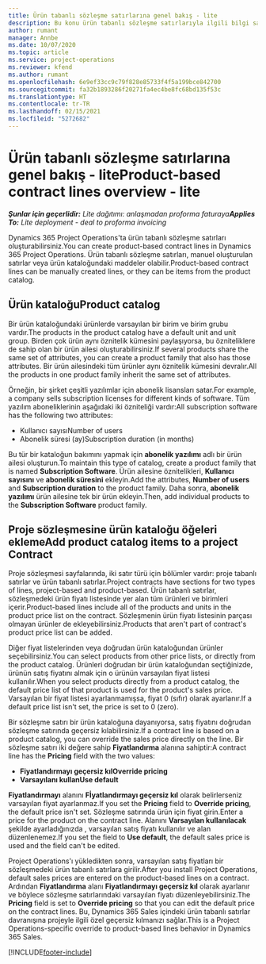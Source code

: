 ```yaml
---
title: Ürün tabanlı sözleşme satırlarına genel bakış - lite
description: Bu konu ürün tabanlı sözleşme satırlarıyla ilgili bilgi sağlar.
author: rumant
manager: Annbe
ms.date: 10/07/2020
ms.topic: article
ms.service: project-operations
ms.reviewer: kfend
ms.author: rumant
ms.openlocfilehash: 6e9ef33cc9c79f828e85733f4f5a199bce842700
ms.sourcegitcommit: fa32b1893286f20271fa4ec4be8fc68bd135f53c
ms.translationtype: HT
ms.contentlocale: tr-TR
ms.lasthandoff: 02/15/2021
ms.locfileid: "5272682"
---
```

# <a name="product-based-contract-lines-overview---lite"></a><span data-ttu-id="0d7d4-103">Ürün tabanlı sözleşme satırlarına genel bakış - lite</span><span class="sxs-lookup"><span data-stu-id="0d7d4-103">Product-based contract lines overview - lite</span></span>

<span data-ttu-id="0d7d4-104">_**Şunlar için geçerlidir:** Lite dağıtımı: anlaşmadan proforma faturaya_</span><span class="sxs-lookup"><span data-stu-id="0d7d4-104">_**Applies To:** Lite deployment - deal to proforma invoicing_</span></span>

<span data-ttu-id="0d7d4-105">Dynamics 365 Project Operations'ta ürün tabanlı sözleşme satırları oluşturabilirsiniz.</span><span class="sxs-lookup"><span data-stu-id="0d7d4-105">You can create product-based contract lines in Dynamics 365 Project Operations.</span></span> <span data-ttu-id="0d7d4-106">Ürün tabanlı sözleşme satırları, manuel oluşturulan satırlar veya ürün kataloğundaki maddeler olabilir.</span><span class="sxs-lookup"><span data-stu-id="0d7d4-106">Product-based contract lines can be manually created lines, or they can be items from the product catalog.</span></span>

## <a name="product-catalog"></a><span data-ttu-id="0d7d4-107">Ürün kataloğu</span><span class="sxs-lookup"><span data-stu-id="0d7d4-107">Product catalog</span></span>

<span data-ttu-id="0d7d4-108">Bir ürün kataloğundaki ürünlerde varsayılan bir birim ve birim grubu vardır.</span><span class="sxs-lookup"><span data-stu-id="0d7d4-108">The products in the product catalog have a default unit and unit group.</span></span> <span data-ttu-id="0d7d4-109">Birden çok ürün aynı öznitelik kümesini paylaşıyorsa, bu özniteliklere de sahip olan bir ürün ailesi oluşturabilirsiniz.</span><span class="sxs-lookup"><span data-stu-id="0d7d4-109">If several products share the same set of attributes, you can create a product family that also has those attributes.</span></span> <span data-ttu-id="0d7d4-110">Bir ürün ailesindeki tüm ürünler aynı öznitelik kümesini devralır.</span><span class="sxs-lookup"><span data-stu-id="0d7d4-110">All the products in one product family inherit the same set of attributes.</span></span>

<span data-ttu-id="0d7d4-111">Örneğin, bir şirket çeşitli yazılımlar için abonelik lisansları satar.</span><span class="sxs-lookup"><span data-stu-id="0d7d4-111">For example, a company sells subscription licenses for different kinds of software.</span></span> <span data-ttu-id="0d7d4-112">Tüm yazılım aboneliklerinin aşağıdaki iki özniteliği vardır:</span><span class="sxs-lookup"><span data-stu-id="0d7d4-112">All subscription software has the following two attributes:</span></span>

- <span data-ttu-id="0d7d4-113">Kullanıcı sayısı</span><span class="sxs-lookup"><span data-stu-id="0d7d4-113">Number of users</span></span>
- <span data-ttu-id="0d7d4-114">Abonelik süresi (ay)</span><span class="sxs-lookup"><span data-stu-id="0d7d4-114">Subscription duration (in months)</span></span>

<span data-ttu-id="0d7d4-115">Bu tür bir kataloğun bakımını yapmak için **abonelik yazılımı** adlı bir ürün ailesi oluşturun.</span><span class="sxs-lookup"><span data-stu-id="0d7d4-115">To maintain this type of catalog, create a product family that is named **Subscription Software**.</span></span> <span data-ttu-id="0d7d4-116">Ürün ailesine öznitelikleri, **Kullanıcı sayısını** ve **abonelik süresini** ekleyin.</span><span class="sxs-lookup"><span data-stu-id="0d7d4-116">Add the attributes, **Number of users** and **Subscription duration** to the product family.</span></span> <span data-ttu-id="0d7d4-117">Daha sonra, **abonelik yazılımı** ürün ailesine tek bir ürün ekleyin.</span><span class="sxs-lookup"><span data-stu-id="0d7d4-117">Then, add individual products to the **Subscription Software** product family.</span></span>

## <a name="add-product-catalog-items-to-a-project-contract"></a><span data-ttu-id="0d7d4-118">Proje sözleşmesine ürün kataloğu öğeleri ekleme</span><span class="sxs-lookup"><span data-stu-id="0d7d4-118">Add product catalog items to a project Contract</span></span>

<span data-ttu-id="0d7d4-119">Proje sözleşmesi sayfalarında, iki satır türü için bölümler vardır: proje tabanlı satırlar ve ürün tabanlı satırlar.</span><span class="sxs-lookup"><span data-stu-id="0d7d4-119">Project contracts have sections for two types of lines, project-based and product-based.</span></span> <span data-ttu-id="0d7d4-120">Ürün tabanlı satırlar, sözleşmedeki ürün fiyatı listesinde yer alan tüm ürünleri ve birimleri içerir.</span><span class="sxs-lookup"><span data-stu-id="0d7d4-120">Product-based lines include all of the products and units in the product price list on the contract.</span></span> <span data-ttu-id="0d7d4-121">Sözleşmenin ürün fiyatı listesinin parçası olmayan ürünler de ekleyebilirsiniz.</span><span class="sxs-lookup"><span data-stu-id="0d7d4-121">Products that aren't part of contract's product price list can be added.</span></span>

<span data-ttu-id="0d7d4-122">Diğer fiyat listelerinden veya doğrudan ürün kataloğundan ürünler seçebilirsiniz.</span><span class="sxs-lookup"><span data-stu-id="0d7d4-122">You can select products from other price lists, or directly from the product catalog.</span></span> <span data-ttu-id="0d7d4-123">Ürünleri doğrudan bir ürün kataloğundan seçtiğinizde, ürünün satış fiyatını almak için o ürünün varsayılan fiyat listesi kullanılır.</span><span class="sxs-lookup"><span data-stu-id="0d7d4-123">When you select products directly from a product catalog, the default price list of that product is used for the product's sales price.</span></span> <span data-ttu-id="0d7d4-124">Varsayılan bir fiyat listesi ayarlanmamışsa, fiyat 0 (sıfır) olarak ayarlanır.</span><span class="sxs-lookup"><span data-stu-id="0d7d4-124">If a default price list isn't set, the price is set to 0 (zero).</span></span>

<span data-ttu-id="0d7d4-125">Bir sözleşme satırı bir ürün kataloğuna dayanıyorsa, satış fiyatını doğrudan sözleşme satırında geçersiz kılabilirsiniz.</span><span class="sxs-lookup"><span data-stu-id="0d7d4-125">If a contract line is based on a product catalog, you can override the sales price directly on the line.</span></span> <span data-ttu-id="0d7d4-126">Bir sözleşme satırı iki değere sahip **Fiyatlandırma** alanına sahiptir:</span><span class="sxs-lookup"><span data-stu-id="0d7d4-126">A contract line has the **Pricing** field with the two values:</span></span>

- <span data-ttu-id="0d7d4-127">**Fiyatlandırmayı geçersiz kıl**</span><span class="sxs-lookup"><span data-stu-id="0d7d4-127">**Override pricing**</span></span>
- <span data-ttu-id="0d7d4-128">**Varsayılanı kullan**</span><span class="sxs-lookup"><span data-stu-id="0d7d4-128">**Use default**</span></span>

<span data-ttu-id="0d7d4-129">**Fiyatlandırmayı** alanını **Fİyatlandırmayı geçersiz kıl** olarak belirlerseniz varsayılan fiyat ayarlanmaz.</span><span class="sxs-lookup"><span data-stu-id="0d7d4-129">If you set the **Pricing** field to **Override pricing**, the default price isn't set.</span></span> <span data-ttu-id="0d7d4-130">Sözleşme satırında ürün için fiyat girin.</span><span class="sxs-lookup"><span data-stu-id="0d7d4-130">Enter a price for the product on the contract line.</span></span> <span data-ttu-id="0d7d4-131">Alanını **Varsayılan kullanılacak** şekilde ayarladığınızda , varsayılan satış fiyatı kullanılır ve alan düzenlenemez.</span><span class="sxs-lookup"><span data-stu-id="0d7d4-131">If you set the field to **Use default**, the default sales price is used and the field can't be edited.</span></span>

<span data-ttu-id="0d7d4-132">Project Operations'ı yükledikten sonra, varsayılan satış fiyatları bir sözleşmedeki ürün tabanlı satırlara girilir.</span><span class="sxs-lookup"><span data-stu-id="0d7d4-132">After you install Project Operations, default sales prices are entered on the product-based lines on a contract.</span></span> <span data-ttu-id="0d7d4-133">Ardından **Fiyatlandırma** alanı **Fiyatlandırmayı geçersiz kıl** olarak ayarlanır ve böylece sözleşme satırlarındaki varsayılan fiyatı düzenleyebilirsiniz.</span><span class="sxs-lookup"><span data-stu-id="0d7d4-133">The **Pricing** field is set to **Override pricing** so that you can edit the default price on the contract lines.</span></span> <span data-ttu-id="0d7d4-134">Bu, Dynamics 365 Sales içindeki ürün tabanlı satırlar davranışına projeyle ilgili özel geçersiz kılmanızı sağlar.</span><span class="sxs-lookup"><span data-stu-id="0d7d4-134">This is a Project Operations-specific override to product-based lines behavior in Dynamics 365 Sales.</span></span>


[!INCLUDE[footer-include](../../includes/footer-banner.md)]